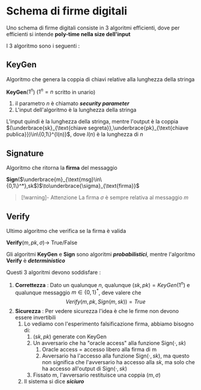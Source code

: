 # Schema di firme digitali

Uno schema di firme digitali consiste in 3 algoritmi efficienti, dove per efficienti si intende **poly-time nella size dell'input**

I 3 algoritmo sono i seguenti : 

## KeyGen

Algoritmo che genera la coppia di chiavi relative alla lunghezza della stringa

**KeyGen**($1^n$) ($1^n=n$ scritto in unario)
1. il parametro $n$ è chiamato ***security parameter***
2. L'input dell'algoritmo è la lunghezza della stringa

L'input quindi è la lunghezza della stringa, mentre l'output è la coppia $(\underbrace{sk}_{\text{chiave segreta}},\underbrace{pk}_{\text{chiave publica}})\in\{0,1\}^{l(n)}$, dove $l(n)$ è la lunghezza di $n$

## Signature

Algoritmo che ritorna la **firma** del messaggio

**Sign**($\underbrace{m}_{\text{msg}\in\{0,1\}^*},sk$)$\to\underbrace{\sigma}_{\text{firma}}$

>[!warning]- Attenzione
>La firma $\sigma$ è sempre relativa al messaggio $m$

## Verify

Ultimo algoritmo che verifica se la firma è valida

**Verify**($m,pk,\sigma$)$\to$ True/False

Gli algoritmi **KeyGen** e **Sign** sono algoritmi ***probabilistici***, mentre l'algoritmo **Verify** è ***deterministico***

Questi 3 algoritmi devono soddisfare : 
1. **Correttezza** : Dato un qualunque $n$, qualunque $(sk,pk)=KeyGen(1^n)$ e qualunque messaggio $m\in\{0,1\}^*$, deve valere che $$Verify(m,pk,Sign(m,sk))=True$$
2. **Sicurezza** : Per vedere sicurezza l'idea è che le firme non devono essere invertibili
	1. Lo vediamo con l'esperimento falsificazione firma, abbiamo bisogno di:
		1. $(sk,pk)$ generate con KeyGen
		2. Un avversario che ha "oracle access" alla funzione Sign($\cdot,sk$)
			1. Oracle access = accesso libero alla firma di m
			2. Avversario ha l'accesso alla funzione Sign($\cdot,sk$), ma questo non significa che l'avversario ha accesso alla $sk$, ma solo che ha accesso all'output di Sign($\cdot,sk$)
		3. Fissato m, l'avversario restituisce una coppia $(m,\sigma)$
	2. Il sistema si dice ***siciuro***